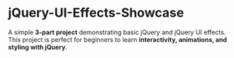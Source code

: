 # jQuery-UI-Effects-Showcase
A simple **3-part project** demonstrating basic jQuery and jQuery UI effects.   This project is perfect for beginners to learn **interactivity, animations, and styling with jQuery**.
